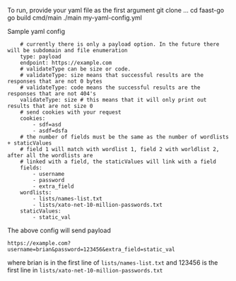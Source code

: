 To run, provide your yaml file as the first argument
git clone ...
cd faast-go
go build cmd/main
./main my-yaml-config.yml

Sample yaml config

```
    # currently there is only a payload option. In the future there will be subdomain and file enumeration
    type: payload
    endpoint: https://example.com
    # validateType can be size or code.
    # validateType: size means that successful results are the responses that are not 0 bytes
    # validateType: code means the successful results are the responses that are not 404's
    validateType: size # this means that it will only print out results that are not size 0
    # send cookies with your request
    cookies:
        - sdf=asd
        - asdf=dsfa
    # the number of fields must be the same as the number of wordlists + staticValues
    # field 1 will match with wordlist 1, field 2 with worldlist 2, after all the wordlists are
    # linked with a field, the staticValues will link with a field
    fields:
        - username
        - password
        - extra_field
    wordlists:
        - lists/names-list.txt
        - lists/xato-net-10-million-passwords.txt
    staticValues:
        - static_val
```

The above config will send payload

`https://example.com?username=brian&password=123456&extra_field=static_val`

where brian is in the first line of `lists/names-list.txt` and 123456 is the first
line in `lists/xato-net-10-million-passwords.txt`
